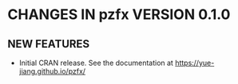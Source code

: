 # CHANGES IN pzfx VERSION 0.1.0
## NEW FEATURES
- Initial CRAN release. See the documentation at https://yue-jiang.github.io/pzfx/
